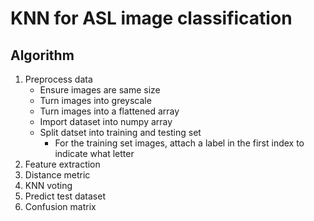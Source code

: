 # KNN for ASL image classification

## Algorithm 

1. Preprocess data
   - Ensure images are same size
   - Turn images into greyscale
   - Turn images into a flattened array
   - Import dataset into numpy array
   - Split datset into training and testing set
     - For the training set images, attach a label in the first index to indicate what letter
2. Feature extraction
3. Distance metric
4. KNN voting
5. Predict test dataset
6. Confusion matrix
